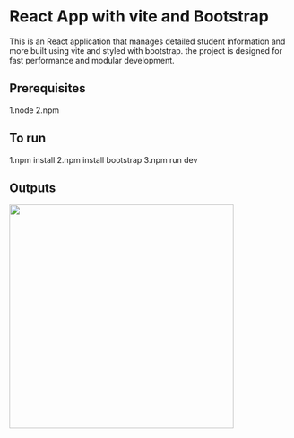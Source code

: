 # React App with vite and Bootstrap
This is an React application that manages detailed student information and more  built using vite and styled with bootstrap.
the project is designed for fast performance and modular development.

## Prerequisites
1.node
2.npm

## To run
1.npm install
2.npm install bootstrap
3.npm run dev

## Outputs
<img src="https://github.com/user-attachments/assets/445c02a5-f431-4a58-a8bc-a0bf20d4e2c6" width="400" />
